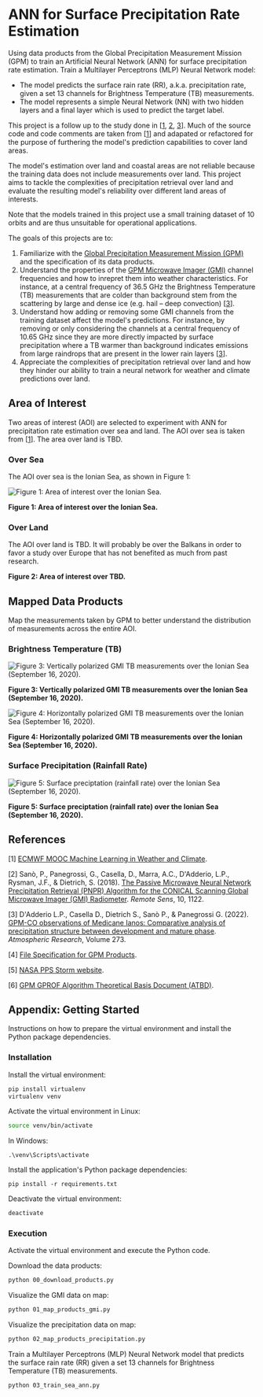 # ANN for Surface Precipitation Rate Estimation

Using data products from the Global Precipitation Measurement Mission (GPM) to train an Artificial Neural Network (ANN) for surface precipitation rate estimation. Train a Multilayer Perceptrons (MLP) Neural Network model:
- The model predicts the surface rain rate (RR), a.k.a. precipitation rate, given a set 13 channels for Brightness Temperature (TB) measurements.
- The model represents a simple Neural Network (NN) with two hidden layers and a final layer which is used to predict the target label.

This project is a follow up to the study done in [[1](https://github.com/ecmwf-projects/mooc-machine-learning-weather-climate), [2](https://www.sciencedirect.com/science/article/pii/S0169809522001600), [3](https://doi.org/10.1016/j.atmosres.2022.106174)]. Much of the source code and code comments are taken from [[1](https://github.com/ecmwf-projects/mooc-machine-learning-weather-climate)] and adapated or refactored for the purpose of furthering the model's prediction capabilities to cover land areas.

The model's estimation over land and coastal areas are not reliable because the training data does not include measurements over land. This project aims to tackle the complexities of precipitation retrieval over land and evaluate the resulting model's reliability over different land areas of interests.

Note that the models trained in this project use a small training dataset of 10 orbits and are thus unsuitable for operational applications.

The goals of this projects are to:
1. Familiarize with the [Global Precipitation Measurement Mission (GPM)](https://gpm.nasa.gov/missions/GPM) and the specification of its data products.
2. Understand the properties of the [GPM Microwave Imager (GMI)](https://gpm.nasa.gov/missions/GPM/GMI) channel frequencies and how to inrepret them into weather characteristics. For instance, at a central frequency of 36.5 GHz the Brightness Temperature (TB) measurements that are colder than background stem from the scattering by large and dense ice (e.g. hail – deep convection) [[3](https://doi.org/10.1016/j.atmosres.2022.106174)].
3. Understand how adding or removing some GMI channels from the training dataset affect the model's predictions. For instance, by removing or only considering the channels at a central frequency of 10.65 GHz since they are more directly impacted by surface precipitation where a TB warmer than background indicates emissions from large raindrops that are present in the lower rain layers [[3](https://doi.org/10.1016/j.atmosres.2022.106174)].
4. Appreciate the complexities of precipitation retrieval over land and how they hinder our ability to train a neural network for weather and climate predictions over land.

## Area of Interest
Two areas of interest (AOI) are selected to experiment with ANN for precipitation rate estimation over sea and land. The AOI over sea is taken from [[1](https://github.com/ecmwf-projects/mooc-machine-learning-weather-climate)]. The area over land is TBD.

### Over Sea
The AOI over sea is the Ionian Sea, as shown in Figure 1:

![Figure 1: Area of interest over the Ionian Sea.](./figures/fig1_aoi_ionian_sea.png)

**Figure 1: Area of interest over the Ionian Sea.**

### Over Land
The AOI over land is TBD. It will probably be over the Balkans in order to favor a study over Europe that has not benefited as much from past research.

**Figure 2: Area of interest over TBD.**

## Mapped Data Products
Map the measurements taken by GPM to better understand the distribution of measurements across the entire AOI.

### Brightness Temperature (TB)

![Figure 3: Vertically polarized GMI TB measurements over the Ionian Sea (September 16, 2020).](./figures/fig3_aoi_sea_gmi_v.png)

**Figure 3: Vertically polarized GMI TB measurements over the Ionian Sea (September 16, 2020).**

![Figure 4: Horizontally polarized GMI TB measurements over the Ionian Sea (September 16, 2020).](./figures/fig4_aoi_sea_gmi_h.png)

**Figure 4: Horizontally polarized GMI TB measurements over the Ionian Sea (September 16, 2020).**

### Surface Precipitation (Rainfall Rate)

![Figure 5: Surface preciptation (rainfall rate) over the Ionian Sea (September 16, 2020).](./figures/fig5_aoi_sea_rr.png)

**Figure 5: Surface preciptation (rainfall rate) over the Ionian Sea (September 16, 2020).**

## References
[1] [ECMWF MOOC Machine Learning in Weather and Climate](https://github.com/ecmwf-projects/mooc-machine-learning-weather-climate).

[2] Sanò, P., Panegrossi, G., Casella, D., Marra, A.C., D'Adderio, L.P., Rysman, J.F., & Dietrich, S. (2018). [The Passive Microwave Neural Network Precipitation Retrieval (PNPR) Algorithm for the CONICAL Scanning Global Microwave Imager (GMI) Radiometer](https://www.sciencedirect.com/science/article/pii/S0169809522001600). _Remote Sens_, 10, 1122.

[3] D'Adderio L.P., Casella D., Dietrich S., Sanò P., & Panegrossi G. (2022). [GPM-CO observations of Medicane Ianos: Comparative analysis of precipitation structure between development and mature phase](https://doi.org/10.1016/j.atmosres.2022.106174). _Atmospheric Research_, Volume 273.

[4] [File Specification for GPM Products](https://gpm.nasa.gov/resources/documents/file-specification-gpm-products).

[5] [NASA PPS Storm website](https://storm.pps.eosdis.nasa.gov/storm/).

[6] [GPM GPROF Algorithm Theoretical Basis Document (ATBD)](https://gpm.nasa.gov/resources/documents/gpm-gprof-algorithm-theoretical-basis-document-atbd).

## Appendix: Getting Started
Instructions on how to prepare the virtual environment and install the Python package dependencies.

### Installation
Install the virtual environment:
```bash
pip install virtualenv
virtualenv venv
```

Activate the virtual environment in Linux:
```bash
source venv/bin/activate
```

In Windows:
```
.\venv\Scripts\activate
```

Install the application's Python package dependencies:
```
pip install -r requirements.txt
```

Deactivate the virtual environment:
```bash
deactivate
```

### Execution
Activate the virtual environment and execute the Python code.

Download the data products:
```bash
python 00_download_products.py
```

Visualize the GMI data on map:
```bash
python 01_map_products_gmi.py
```

Visualize the precipitation data on map:
```bash
python 02_map_products_precipitation.py
```

Train a Multilayer Perceptrons (MLP) Neural Network model that predicts the surface rain rate (RR) given a set 13 channels for Brightness Temperature (TB) measurements.
```bash
python 03_train_sea_ann.py
```